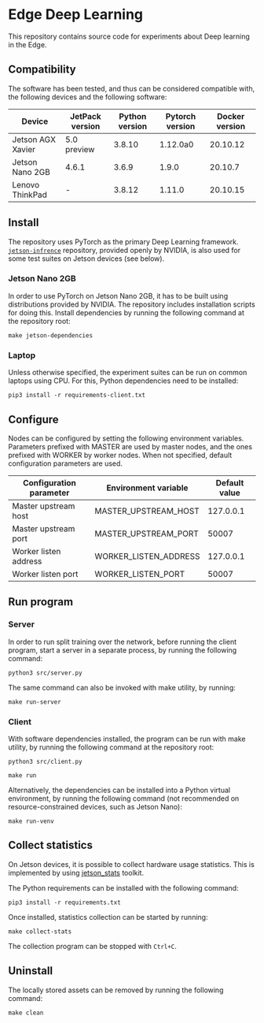 # Edge Deep Learning

This repository contains source code for experiments about Deep learning in the Edge.

## Compatibility

The software has been tested, and thus can be considered compatible with, the following devices and the following
software:

| Device            | JetPack version | Python version | Pytorch version | Docker version |
| ----------------- | --------------- | -------------- | --------------- | -------------- |
| Jetson AGX Xavier | 5.0 preview     | 3.8.10         | 1.12.0a0        | 20.10.12       |
| Jetson Nano 2GB   | 4.6.1           | 3.6.9          | 1.9.0           | 20.10.7        |
| Lenovo ThinkPad   | -               | 3.8.12         | 1.11.0          | 20.10.15       |

## Install

The repository uses PyTorch as the primary Deep Learning framework.
[`jetson-infrence`](https://github.com/dusty-nv/jetson-inference) repository, provided openly by NVIDIA, is also used
for some test suites on Jetson devices (see below).

### Jetson Nano 2GB
In order to use PyTorch on Jetson Nano 2GB, it has to be built using distributions provided by NVIDIA. The repository
includes installation scripts for doing this. Install dependencies by running the following command at the repository
root:
```
make jetson-dependencies
```

### Laptop

Unless otherwise specified, the experiment suites can be run on common laptops using CPU. For this, Python dependencies
need to be installed:

```
pip3 install -r requirements-client.txt
```

## Configure

Nodes can be configured by setting the following environment variables. Parameters prefixed with MASTER are used by
master nodes, and the ones prefixed with WORKER by worker nodes. When not specified, default configuration parameters
are used.

| Configuration parameter | Environment variable  | Default value |
| ----------------------- | --------------------- | ------------- |
| Master upstream host    | MASTER_UPSTREAM_HOST  | 127.0.0.1     |
| Master upstream port    | MASTER_UPSTREAM_PORT  | 50007         |
| Worker listen address   | WORKER_LISTEN_ADDRESS | 127.0.0.1     |
| Worker listen port      | WORKER_LISTEN_PORT    | 50007         |

## Run program

### Server

In order to run split training over the network, before running the client program, start a server in a separate
process, by running the following command:
```
python3 src/server.py
```

The same command can also be invoked with make utility, by running:
```
make run-server
```

### Client

With software dependencies installed, the program can be run with make utility, by running the following command at the
repository root:
```
python3 src/client.py
```

```
make run
```

Alternatively, the dependencies can be installed into a Python virtual environment, by running the following command
(not recommended on resource-constrained devices, such as Jetson Nano):
```
make run-venv
```

## Collect statistics

On Jetson devices, it is possible to collect hardware usage statistics. This is implemented by using
[jetson_stats](https://github.com/rbonghi/jetson_stats) toolkit.

The Python requirements can be installed with the following command:
```
pip3 install -r requirements.txt
```

Once installed, statistics collection can be started by running:
```
make collect-stats
```

The collection program can be stopped with `Ctrl+C`.

## Uninstall

The locally stored assets can be removed by running the following command:
```
make clean
```
